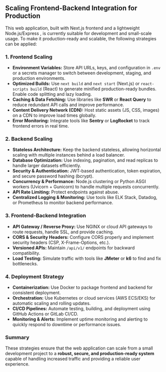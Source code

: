 ## Scaling Frontend-Backend Integration for Production

This web application, built with Next.js frontend and a lightweight Node.js/Express , is currently suitable for development and small-scale usage. To make it production-ready and scalable, the following strategies can be applied:

### 1. Frontend Scaling
- **Environment Variables:** Store API URLs, keys, and configuration in `.env` or a secrets manager to switch between development, staging, and production environments.  
- **Optimized Builds:** Use `next build` and `next start` (Next.js) or `react-scripts build` (React) to generate minified production-ready bundles. Enable code splitting and lazy loading.  
- **Caching & Data Fetching:** Use libraries like **SWR** or **React Query** to reduce redundant API calls and improve performance.  
- **Content Delivery Network (CDN):** Host static assets (JS, CSS, images) on a CDN to improve load times globally.  
- **Error Monitoring:** Integrate tools like **Sentry** or **LogRocket** to track frontend errors in real time.

### 2. Backend Scaling
- **Stateless Architecture:** Keep the backend stateless, allowing horizontal scaling with multiple instances behind a load balancer.  
- **Database Optimization:** Use indexing, pagination, and read replicas to handle larger datasets efficiently.  
- **Security & Authentication:** JWT-based authentication, token expiration, and secure password hashing (bcrypt).  
- **Concurrency & Performance:** Node.js clustering or Python ASGI workers (Uvicorn + Gunicorn) to handle multiple requests concurrently.  
- **API Rate Limiting:** Protect endpoints against abuse.  
- **Centralized Logging & Monitoring:** Use tools like ELK Stack, Datadog, or Prometheus to monitor backend performance.

### 3. Frontend-Backend Integration
- **API Gateway / Reverse Proxy:** Use NGINX or cloud API gateways to route requests, handle SSL, and provide caching.  
- **CORS & Security Headers:** Configure CORS properly and implement security headers (CSP, X-Frame-Options, etc.).  
- **Versioned APIs:** Maintain `/api/v1/` endpoints for backward compatibility.  
- **Load Testing:** Simulate traffic with tools like **JMeter** or **k6** to find and fix bottlenecks.

### 4. Deployment Strategy
- **Containerization:** Use Docker to package frontend and backend for consistent deployment.  
- **Orchestration:** Use Kubernetes or cloud services (AWS ECS/EKS) for automatic scaling and rolling updates.  
- **CI/CD Pipelines:** Automate testing, building, and deployment using GitHub Actions or GitLab CI/CD.  
- **Monitoring & Alerts:** Implement uptime monitoring and alerting to quickly respond to downtime or performance issues.

### Summary 
These strategies ensure that the web application can scale from a small development project to a **robust, secure, and production-ready system** capable of handling increased traffic and providing a reliable user experience.
